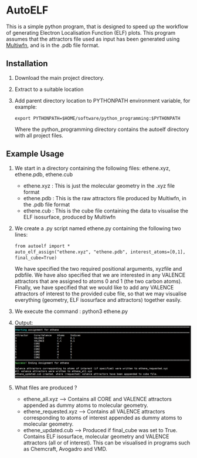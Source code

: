 # AutoELF

This is a simple python program, that is designed to speed up the workflow of generating Electron Localisation Function (ELF) plots. This program assumes that the attractors file used as input has been generated using [Multiwfn](http://sobereva.com/multiwfn/), and is in the .pdb file format. 

## Installation

1. Download the main project directory.

2. Extract to a suitable location

3. Add parent directory location to PYTHONPATH environment variable, for example:
    ```
    export PYTHONPATH=$HOME/software/python_programming:$PYTHONPATH
    ```
    Where the python_programming directory contains the autoelf directory with all project files.

## Example Usage

1. We start in a directory containing the following files: ethene.xyz, ethene.pdb, ethene.cub
    - ethene.xyz : This is just the molecular geometry in the .xyz file format
    - ethene.pdb : This is the raw attractors file produced by Multiwfn, in the .pdb file format
    - ethene.cub : This is the cube file containing the data to visualise the ELF isosurface, produced by Multiwfn

2. We create a .py script named ethene.py containing the following two lines:
    ```
    from autoelf import *
    auto_elf_assign("ethene.xyz", "ethene.pdb", interest_atoms=[0,1], final_cube=True)
    ``` 
    We have specified the two required positional arguments, xyzfile and pdbfile. We have also specified that we are interested in any VALENCE attractors that are assigned to atoms 0 and 1 (the two carbon atoms). Finally, we have specified that we would like to add any VALENCE attractors of interest to the provided cube file, so that we may visualise everything (geometry, ELF isosurface and attractors) together easily.

3. We execute the command : python3 ethene.py

4. Output:
    ![ethene_example](ethene_example.PNG) 

5. What files are produced ?
    - ethene_all.xyz --> Contains all CORE and VALENCE attractors appended as dummy atoms to molecular geometry.
    - ethene_requested.xyz --> Contains all VALENCE attractors corresponding to atoms of interest appended as dummy atoms to molecular geometry.
    - ethene_updated.cub --> Produced if final_cube was set to True. Contains ELF isosurface, molecular geometry and VALENCE attractors (all or of interest). This can be visualised in programs such as Chemcraft, Avogadro and VMD.
